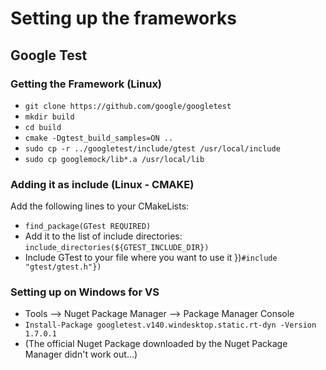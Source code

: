 # Setting up the frameworks

## Google Test
### Getting the Framework (Linux)
- ```git clone https://github.com/google/googletest```
- ```mkdir build```
- ```cd build```
- `cmake -Dgtest_build_samples=ON ..`
- `sudo cp -r ../googletest/include/gtest /usr/local/include`
- `sudo cp googlemock/lib*.a /usr/local/lib`
### Adding it as include (Linux - CMAKE)
Add the following lines to your CMakeLists:
- ```find_package(GTest REQUIRED)```
- Add it to the list of include directories: ```include_directories(${GTEST_INCLUDE_DIR})```
- Include GTest to your file where you want to use it })```#include "gtest/gtest.h"})```

### Setting up on Windows for VS
- Tools --> Nuget Package Manager --> Package Manager Console
- ```Install-Package googletest.v140.windesktop.static.rt-dyn -Version 1.7.0.1```
- (The official Nuget Package downloaded by the Nuget Package Manager didn't work out...)
